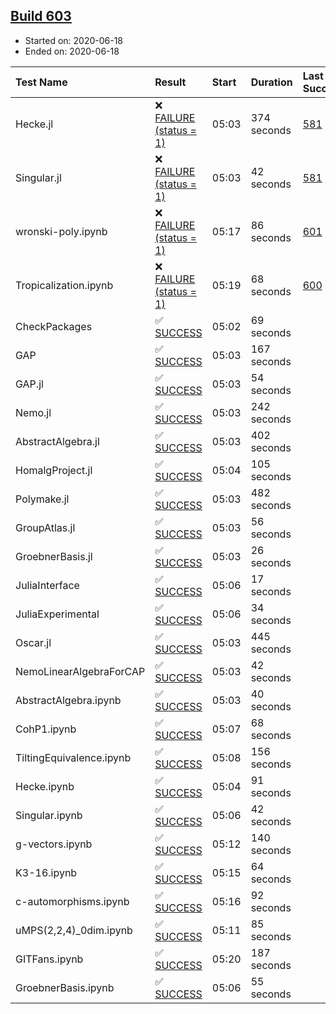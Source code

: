 ## [Build 603](https://oscarci.mathematik.uni-kl.de/job/oscar-julia-1.4/603/)

* Started on: 2020-06-18
* Ended on: 2020-06-18

| Test Name    | Result | Start | Duration | Last Success | First Failure |
|:-------------|:-------|:------|:---------|:-------------|:--------------|
| Hecke.jl | ❌ [FAILURE (status = 1)](https://oscarci.mathematik.uni-kl.de/job/oscar-julia-1.4/603/artifact/logs/build-603/Hecke.jl.log) | 05:03 | 374 seconds | [581](https://oscarci.mathematik.uni-kl.de/job/oscar-julia-1.4/581/) | [582](https://oscarci.mathematik.uni-kl.de/job/oscar-julia-1.4/582/) |
| Singular.jl | ❌ [FAILURE (status = 1)](https://oscarci.mathematik.uni-kl.de/job/oscar-julia-1.4/603/artifact/logs/build-603/Singular.jl.log) | 05:03 | 42 seconds | [581](https://oscarci.mathematik.uni-kl.de/job/oscar-julia-1.4/581/) | [582](https://oscarci.mathematik.uni-kl.de/job/oscar-julia-1.4/582/) |
| wronski-poly.ipynb | ❌ [FAILURE (status = 1)](https://oscarci.mathematik.uni-kl.de/job/oscar-julia-1.4/603/artifact/logs/build-603/wronski-poly.ipynb.log) | 05:17 | 86 seconds | [601](https://oscarci.mathematik.uni-kl.de/job/oscar-julia-1.4/601/) | [602](https://oscarci.mathematik.uni-kl.de/job/oscar-julia-1.4/602/) |
| Tropicalization.ipynb | ❌ [FAILURE (status = 1)](https://oscarci.mathematik.uni-kl.de/job/oscar-julia-1.4/603/artifact/logs/build-603/Tropicalization.ipynb.log) | 05:19 | 68 seconds | [600](https://oscarci.mathematik.uni-kl.de/job/oscar-julia-1.4/600/) | [601](https://oscarci.mathematik.uni-kl.de/job/oscar-julia-1.4/601/) |
| CheckPackages | ✅ [SUCCESS](https://oscarci.mathematik.uni-kl.de/job/oscar-julia-1.4/603/artifact/logs/build-603/CheckPackages.log) | 05:02 | 69 seconds |  |  |
| GAP | ✅ [SUCCESS](https://oscarci.mathematik.uni-kl.de/job/oscar-julia-1.4/603/artifact/logs/build-603/GAP.log) | 05:03 | 167 seconds |  |  |
| GAP.jl | ✅ [SUCCESS](https://oscarci.mathematik.uni-kl.de/job/oscar-julia-1.4/603/artifact/logs/build-603/GAP.jl.log) | 05:03 | 54 seconds |  |  |
| Nemo.jl | ✅ [SUCCESS](https://oscarci.mathematik.uni-kl.de/job/oscar-julia-1.4/603/artifact/logs/build-603/Nemo.jl.log) | 05:03 | 242 seconds |  |  |
| AbstractAlgebra.jl | ✅ [SUCCESS](https://oscarci.mathematik.uni-kl.de/job/oscar-julia-1.4/603/artifact/logs/build-603/AbstractAlgebra.jl.log) | 05:03 | 402 seconds |  |  |
| HomalgProject.jl | ✅ [SUCCESS](https://oscarci.mathematik.uni-kl.de/job/oscar-julia-1.4/603/artifact/logs/build-603/HomalgProject.jl.log) | 05:04 | 105 seconds |  |  |
| Polymake.jl | ✅ [SUCCESS](https://oscarci.mathematik.uni-kl.de/job/oscar-julia-1.4/603/artifact/logs/build-603/Polymake.jl.log) | 05:03 | 482 seconds |  |  |
| GroupAtlas.jl | ✅ [SUCCESS](https://oscarci.mathematik.uni-kl.de/job/oscar-julia-1.4/603/artifact/logs/build-603/GroupAtlas.jl.log) | 05:03 | 56 seconds |  |  |
| GroebnerBasis.jl | ✅ [SUCCESS](https://oscarci.mathematik.uni-kl.de/job/oscar-julia-1.4/603/artifact/logs/build-603/GroebnerBasis.jl.log) | 05:03 | 26 seconds |  |  |
| JuliaInterface | ✅ [SUCCESS](https://oscarci.mathematik.uni-kl.de/job/oscar-julia-1.4/603/artifact/logs/build-603/JuliaInterface.log) | 05:06 | 17 seconds |  |  |
| JuliaExperimental | ✅ [SUCCESS](https://oscarci.mathematik.uni-kl.de/job/oscar-julia-1.4/603/artifact/logs/build-603/JuliaExperimental.log) | 05:06 | 34 seconds |  |  |
| Oscar.jl | ✅ [SUCCESS](https://oscarci.mathematik.uni-kl.de/job/oscar-julia-1.4/603/artifact/logs/build-603/Oscar.jl.log) | 05:03 | 445 seconds |  |  |
| NemoLinearAlgebraForCAP | ✅ [SUCCESS](https://oscarci.mathematik.uni-kl.de/job/oscar-julia-1.4/603/artifact/logs/build-603/NemoLinearAlgebraForCAP.log) | 05:03 | 42 seconds |  |  |
| AbstractAlgebra.ipynb | ✅ [SUCCESS](https://oscarci.mathematik.uni-kl.de/job/oscar-julia-1.4/603/artifact/logs/build-603/AbstractAlgebra.ipynb.log) | 05:03 | 40 seconds |  |  |
| CohP1.ipynb | ✅ [SUCCESS](https://oscarci.mathematik.uni-kl.de/job/oscar-julia-1.4/603/artifact/logs/build-603/CohP1.ipynb.log) | 05:07 | 68 seconds |  |  |
| TiltingEquivalence.ipynb | ✅ [SUCCESS](https://oscarci.mathematik.uni-kl.de/job/oscar-julia-1.4/603/artifact/logs/build-603/TiltingEquivalence.ipynb.log) | 05:08 | 156 seconds |  |  |
| Hecke.ipynb | ✅ [SUCCESS](https://oscarci.mathematik.uni-kl.de/job/oscar-julia-1.4/603/artifact/logs/build-603/Hecke.ipynb.log) | 05:04 | 91 seconds |  |  |
| Singular.ipynb | ✅ [SUCCESS](https://oscarci.mathematik.uni-kl.de/job/oscar-julia-1.4/603/artifact/logs/build-603/Singular.ipynb.log) | 05:06 | 42 seconds |  |  |
| g-vectors.ipynb | ✅ [SUCCESS](https://oscarci.mathematik.uni-kl.de/job/oscar-julia-1.4/603/artifact/logs/build-603/g-vectors.ipynb.log) | 05:12 | 140 seconds |  |  |
| K3-16.ipynb | ✅ [SUCCESS](https://oscarci.mathematik.uni-kl.de/job/oscar-julia-1.4/603/artifact/logs/build-603/K3-16.ipynb.log) | 05:15 | 64 seconds |  |  |
| c-automorphisms.ipynb | ✅ [SUCCESS](https://oscarci.mathematik.uni-kl.de/job/oscar-julia-1.4/603/artifact/logs/build-603/c-automorphisms.ipynb.log) | 05:16 | 92 seconds |  |  |
| uMPS(2,2,4)_0dim.ipynb | ✅ [SUCCESS](https://oscarci.mathematik.uni-kl.de/job/oscar-julia-1.4/603/artifact/logs/build-603/uMPS-2-2-4-_0dim.ipynb.log) | 05:11 | 85 seconds |  |  |
| GITFans.ipynb | ✅ [SUCCESS](https://oscarci.mathematik.uni-kl.de/job/oscar-julia-1.4/603/artifact/logs/build-603/GITFans.ipynb.log) | 05:20 | 187 seconds |  |  |
| GroebnerBasis.ipynb | ✅ [SUCCESS](https://oscarci.mathematik.uni-kl.de/job/oscar-julia-1.4/603/artifact/logs/build-603/GroebnerBasis.ipynb.log) | 05:06 | 55 seconds |  |  |
